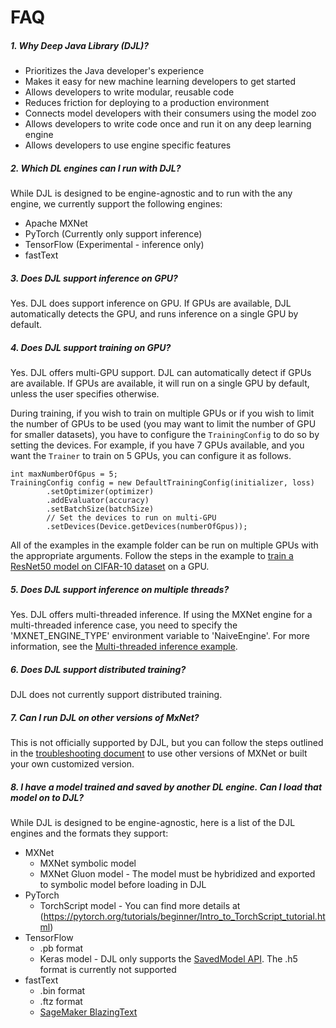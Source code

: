 # FAQ

##### 1.  Why Deep Java Library (DJL)?

- Prioritizes the Java developer's experience
- Makes it easy for new machine learning developers to get started
- Allows developers to write modular, reusable code
- Reduces friction for deploying to a production environment
- Connects model developers with their consumers using the model zoo
- Allows developers to write code once and run it on any deep learning engine
- Allows developers to use engine specific features

##### 2. Which DL engines can I run with DJL?
While DJL is designed to be engine-agnostic and to run with the any engine, we currently
support the following engines:

- Apache MXNet
- PyTorch (Currently only support inference)
- TensorFlow (Experimental - inference only)
- fastText

##### 3. Does DJL support inference on GPU?
Yes. DJL does support inference on GPU. If GPUs are available, DJL automatically detects the GPU, and runs inference on a single GPU by default. 

##### 4. Does DJL support training on GPU?
Yes. DJL offers multi-GPU support. DJL can automatically detect if GPUs are available. If GPUs are available, it will
run on a single GPU by default, unless the user specifies otherwise.

During training, if you wish to train on multiple GPUs or if you wish to limit the number of GPUs to be used (you may want to limit the number of GPU for smaller datasets), you have to configure the `TrainingConfig` to do so by
setting the devices. For example, if you have 7 GPUs available, and you want the `Trainer` to train on 5 GPUs, you can configure it as follows. 

    int maxNumberOfGpus = 5;
    TrainingConfig config = new DefaultTrainingConfig(initializer, loss)
            .setOptimizer(optimizer)
            .addEvaluator(accuracy)
            .setBatchSize(batchSize)
            // Set the devices to run on multi-GPU
            .setDevices(Device.getDevices(numberOfGpus));
All of the examples in the example folder can be run on 
multiple GPUs with the appropriate arguments. Follow the steps in the example to [train a ResNet50 model on CIFAR-10 dataset](https://github.com/awslabs/djl/blob/master/examples/docs/train_cifar10_resnet.md#train-using-multiple-gpus) on a GPU.

##### 5. Does DJL support inference on multiple threads?
Yes. DJL offers multi-threaded inference. If using the MXNet engine for a multi-threaded inference case, you need to 
specify the 'MXNET_ENGINE_TYPE' environment variable to 'NaiveEngine'. For more information, see the
[Multi-threaded inference example](https://github.com/awslabs/djl/blob/master/examples/docs/multithread_inference.md).

##### 6. Does DJL support distributed training?
DJL does not currently support distributed training.

##### 7. Can I run DJL on other versions of MxNet?
This is not officially supported by DJL, but you can follow the steps outlined in the [troubleshooting document](https://github.com/awslabs/djl/blob/master/docs/development/troubleshooting.md#3-how-to-run-djl-using-other-versions-of-mxnet)
to use other versions of MXNet or built your own customized version.

##### 8. I have a model trained and saved by another DL engine. Can I load that model on to DJL?
While DJL is designed to be engine-agnostic, here is a list of the DJL engines and the formats they support:

- MXNet
    - MXNet symbolic model
    - MXNet Gluon model - The model must be hybridized and exported to symbolic model before loading in DJL
- PyTorch
    - TorchScript model - You can find more details at (https://pytorch.org/tutorials/beginner/Intro_to_TorchScript_tutorial.html) 
- TensorFlow
    - .pb format
    - Keras model - DJL only supports the [SavedModel API](https://www.tensorflow.org/guide/keras/save_and_serialize). The .h5 format is currently not supported
- fastText
    - .bin format
    - .ftz format
    - [SageMaker BlazingText](https://docs.aws.amazon.com/sagemaker/latest/dg/blazingtext.html)

